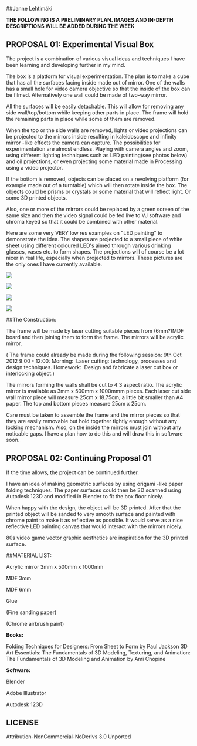 ##Janne Lehtimäki

__THE FOLLOWING IS A PRELIMINARY PLAN. IMAGES AND IN-DEPTH DESCRIPTIONS WILL BE ADDED DURING THE WEEK__

## PROPOSAL 01: Experimental Visual Box

The project is a combination of various visual ideas and techniques I have been learning and developing further in my mind.

The box is a platform for visual experimentation. The plan is to make a cube that has all the surfaces facing inside made out of mirror. One of the walls has a small hole for video camera objective so that the inside of the box can be filmed. Alternatively one wall could be made of two-way mirror.

All the surfaces will be easily detachable. This will allow for removing any side wall/top/bottom while keeping other parts in place. The frame will hold the remaining parts in place while some of them are removed.

When the top or the side walls are removed, lights or video projections can be projected to the mirrors inside resulting in kaleidoscope and infinity mirror -like effects the camera can capture. 
The possibilities for experimentation are almost endless. Playing with camera angles and zoom, using different lighting techniques such as LED painting(see photos below) and oil projections, or even projecting some material made in Processing using a video projector. 

If the bottom is removed, objects can be placed on a revolving platform (for example made out of a turntable) which will then rotate inside the box. The objects could be prisms or crystals or some material that will reflect light. Or some 3D printed objects.

Also, one or more of the mirrors could be replaced by a green screen of the same size and then the video signal could be fed live to VJ software and chroma keyed so that it could be combined with other material.

Here are some very VERY low res examples on "LED painting" to demonstrate the idea. The shapes are projected to a small piece of white sheet using different coloured LED's aimed through various drinking glasses, vases etc. to form shapes. The projections will of course be a lot nicer in real life, especially when projected to mirrors. These pictures are the only ones I have currently available.

![](http://i.imgur.com/L0W1z.jpg)

![](http://i.imgur.com/9lbYD.jpg)

![](http://i.imgur.com/9ybRa.jpg)

![](http://i.imgur.com/qzN0I.jpg)

##The Construction:

The frame will be made by laser cutting suitable pieces from (6mm?)MDF board and then joining them to form the frame. The mirrors will be acrylic mirror.

( The frame could already be made during the following session: 9th Oct 2012 9:00 - 12:00: Morning:  Laser cutting: technology, processes and design techniques.
Homework:  Design and fabricate a laser cut box or interlocking object.)

The mirrors forming the walls shall be cut to 4:3 aspect ratio. The acrylic mirror is available as 3mm x 500mm x 1000mmm pieces. Each laser cut side wall mirror piece will measure 25cm x 18.75cm, a little bit smaller than A4 paper. The top and bottom pieces measure 25cm x 25cm.

Care must be taken to assemble the frame and the mirror pieces so that they are easily removable but hold together tightly enough without any locking mechanism. Also, on the inside the mirrors must join without any noticable gaps. I have a plan how to do this and will draw this in software soon.

## PROPOSAL 02: Continuing Proposal 01

If the time allows, the project can be continued further.

I have an idea of making geometric surfaces by using origami -like paper folding techniques. The paper surfaces could then be 3D scanned using Autodesk 123D and modified in Blender to fit the box floor nicely. 

When happy with the design, the object will be 3D printed. After that the printed object will be sanded to very smooth surface and painted with chrome paint to make it as reflective as possible. It would serve as a nice reflective LED painting canvas that would interact with the mirrors nicely.

80s video game vector graphic aesthetics are inspiration for the 3D printed surface.

##MATERIAL LIST:

Acrylic mirror 3mm x 500mm x 1000mm

MDF 3mm

MDF 6mm

Glue

(Fine sanding paper)

(Chrome airbrush paint)

__Books:__

Folding Techniques for Designers: From Sheet to Form by Paul Jackson
3D Art Essentials: The Fundamentals of 3D Modeling, Texturing, and Animation: The Fundamentals of 3D Modeling and Animation by Ami Chopine

__Software:__

Blender

Adobe Illustrator

Autodesk 123D


## LICENSE
Attribution-NonCommercial-NoDerivs 3.0 Unported